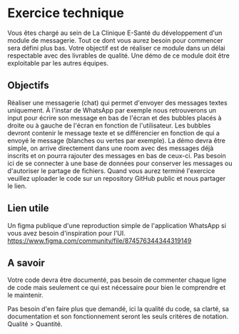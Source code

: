 # Exercice technique
Vous êtes chargé au sein de La Clinique E-Santé du développement d'un module de messagerie. Tout ce dont vous aurez besoin pour commencer sera défini plus bas. Votre objectif est de réaliser ce module dans un délai respectable avec des livrables de qualité. Une démo de ce module doit être exploitable par les autres équipes.

## Objectifs
Réaliser une messagerie (chat) qui permet d'envoyer des messages textes uniquement.
À l'instar de WhatsApp par exemple nous retrouverons un input pour écrire son message en bas de l'écran et des bubbles placés à droite ou à gauche de l'écran en fonction de l'utilisateur.
Les bubbles devront contenir le message texte et se différencier en fonction de qui a envoyé le message (blanches ou vertes par exemple).
La démo devra être simple, on arrive directement dans une room avec des messages déjà inscrits et on pourra rajouter des messages en bas de ceux-ci.
Pas besoin ici de se connecter à une base de données pour conserver les messages ou d'autoriser le partage de fichiers.
Quand vous aurez terminé l'exercice veuillez uploader le code sur un repository GitHub public et nous partager le lien.

## Lien utile
Un figma publique d'une reproduction simple de l'application WhatsApp si vous avez besoin d'inspiration pour l'UI.
https://www.figma.com/community/file/874576344344319149

## A savoir
Votre code devra être documenté, pas besoin de commenter chaque ligne de code mais seulement ce qui est nécessaire pour bien le comprendre et le maintenir.

Pas besoin d'en faire plus que demandé, ici la qualité du code, sa clarté, sa documentation et son fonctionnement seront les seuls critères de notation. Qualité > Quantité.
